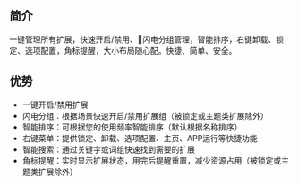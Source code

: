 ## 简介
一键管理所有扩展，快速开启/禁用、闪电分组管理，智能排序，右键卸载、锁定、选项配置，角标提醒，大小布局随心配。快捷、简单、安全。

## 优势
* 一键开启/禁用扩展
* 闪电分组：根据场景快速开启/禁用扩展组（被锁定或主题类扩展除外）
* 智能排序：可根据您的使用频率智能排序（默认根据名称排序）
* 右键菜单：提供锁定、卸载、选项配置、主页、APP运行等快捷功能
* 智能搜索：通过关键字或词组快速找到需要的扩展
* 角标提醒：实时显示扩展状态，用完后提醒重置，减少资源占用（被锁定或主题类扩展除外）